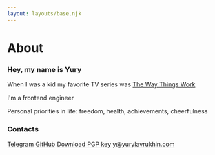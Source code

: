 ```yaml
---
layout: layouts/base.njk
---
```


# About
<div class="content">
  <h3>
    Hey, my name is Yury<br>
  </h3>

  When I was a kid my favorite TV series was <a href="https://en.m.wikipedia.org/wiki/The_Way_Things_Work_(TV_series)" >The&nbsp;Way&nbsp;Things&nbsp;Work</a>

  I'm a frontend engineer

  <!-- [my telegram channel](https://t.me/lavrucci/ "Channel") where i post my thoughts i found worth to share -->

  Personal priorities in life: freedom, health, achievements, cheerfulness
  ### Contacts

  [Telegram](https://t.me/yurylavrukhin/ "Telegram")
  [GitHub](https://github.com/yurylavrukhin/ "GitHub")
  [Download PGP key](/static/mail@yurylavrukhin.com.asc "Download PGP key")
  [y@yurylavrukhin.com](mailto:y@yurylavrukhin.com "E-mail")

</div>
